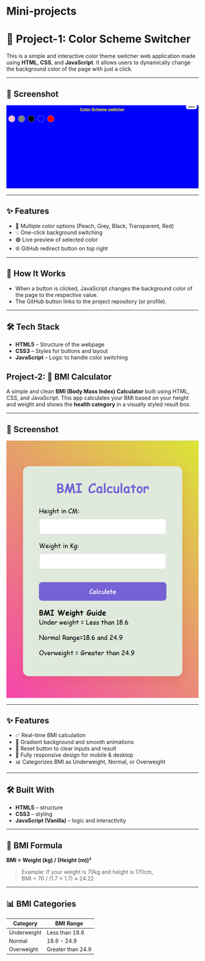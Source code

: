 # Mini-projects  
# 🎨 Project-1: Color Scheme Switcher

This is a simple and interactive color theme switcher web application made using **HTML**, **CSS**, and **JavaScript**. It allows users to dynamically change the background color of the page with just a click.

---

## 📸 Screenshot

![Color Scheme Switcher Preview](./image.png)

---

## ✨ Features

- 🎨 Multiple color options (Peach, Grey, Black, Transparent, Red)
- 💡 One-click background switching
- 🟢 Live preview of selected color
- 🌐 GitHub redirect button on top right

---

## 🚀 How It Works


- When a button is clicked, JavaScript changes the background color of the page to the respective value.
- The GitHub button links to the project repository (or profile).

---

## 🛠️ Tech Stack

- **HTML5** – Structure of the webpage  
- **CSS3** – Styles for buttons and layout  
- **JavaScript** – Logic to handle color switching




## Project-2: 🧮 BMI Calculator

A simple and clean **BMI (Body Mass Index) Calculator** built using HTML, CSS, and JavaScript. This app calculates your BMI based on your height and weight and shows the **health category** in a visually styled result box.

---

## 📸 Screenshot

![Screenshot](./screenshot.png) 

---

## ✨ Features

- ✅ Real-time BMI calculation
- 🎨 Gradient background and smooth animations
- 🧼 Reset button to clear inputs and result
- 📱 Fully responsive design for mobile & desktop
- 📊 Categorizes BMI as Underweight, Normal, or Overweight

---

## 🛠️ Built With

- **HTML5** – structure  
- **CSS3** – styling  
- **JavaScript (Vanilla)** – logic and interactivity

---

## 🔢 BMI Formula

**BMI = Weight (kg) / (Height (m))²**

> Example: If your weight is 70kg and height is 170cm,  
> BMI = 70 / (1.7 × 1.7) ≈ 24.22


---

## 📊 BMI Categories

| Category       | BMI Range         |
|----------------|-------------------|
| Underweight    | Less than 18.6    |
| Normal         | 18.6 - 24.9       |
| Overweight     | Greater than 24.9 |




